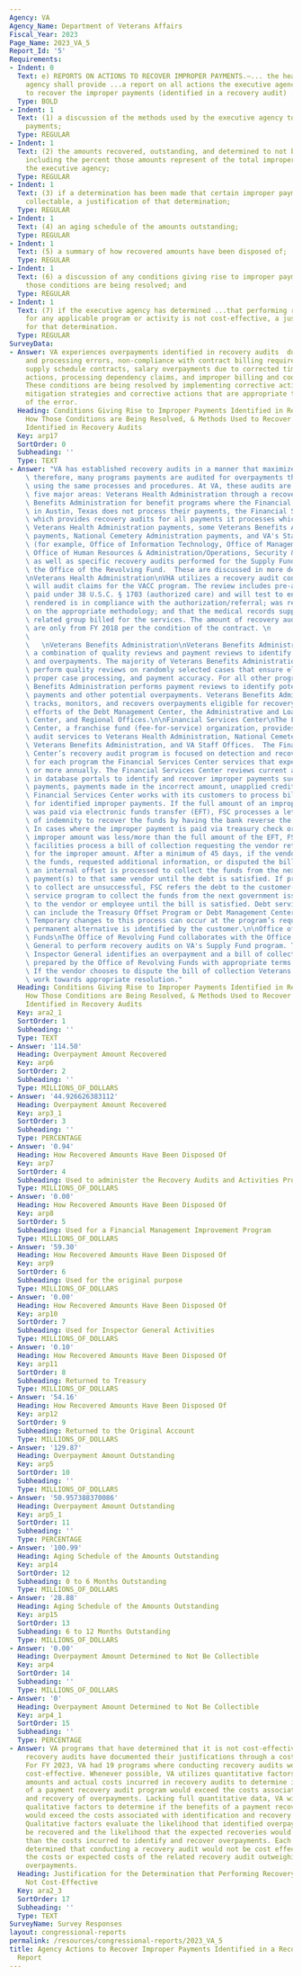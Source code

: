 ```yaml
---
Agency: VA
Agency_Name: Department of Veterans Affairs
Fiscal_Year: 2023
Page_Name: 2023_VA_5
Report_Id: '5'
Requirements:
- Indent: 0
  Text: e) REPORTS ON ACTIONS TO RECOVER IMPROPER PAYMENTS.—... the head of the executive
    agency shall provide ...a report on all actions the executive agency is taking
    to recover the improper payments (identified in a recovery audit) ..including—
  Type: BOLD
- Indent: 1
  Text: (1) a discussion of the methods used by the executive agency to recover improper
    payments;
  Type: REGULAR
- Indent: 1
  Text: (2) the amounts recovered, outstanding, and determined to not be collectable,
    including the percent those amounts represent of the total improper payments of
    the executive agency;
  Type: REGULAR
- Indent: 1
  Text: (3) if a determination has been made that certain improper payments are not
    collectable, a justification of that determination;
  Type: REGULAR
- Indent: 1
  Text: (4) an aging schedule of the amounts outstanding;
  Type: REGULAR
- Indent: 1
  Text: (5) a summary of how recovered amounts have been disposed of;
  Type: REGULAR
- Indent: 1
  Text: (6) a discussion of any conditions giving rise to improper payments and how
    those conditions are being resolved; and
  Type: REGULAR
- Indent: 1
  Text: (7) if the executive agency has determined ...that performing recovery audits
    for any applicable program or activity is not cost-effective, a justification
    for that determination.
  Type: REGULAR
SurveyData:
- Answer: VA experiences overpayments identified in recovery audits  due to administrative
    and processing errors, non-compliance with contract billing requirements on federal
    supply schedule contracts, salary overpayments due to corrected timecards or personnel
    actions, processing dependency claims, and improper billing and coding errors.
    These conditions are being resolved by implementing corrective actions utilizing
    mitigation strategies and corrective actions that are appropriate to the severity
    of the error.
  Heading: Conditions Giving Rise to Improper Payments Identified in Recovery Audits,
    How Those Conditions are Being Resolved, & Methods Used to Recover Improper Payments
    Identified in Recovery Audits
  Key: arp17
  SortOrder: 0
  Subheading: ''
  Type: TEXT
- Answer: "VA has established recovery audits in a manner that maximizes efficiency;\
    \ therefore, many programs payments are audited for overpayments that can be recovered\
    \ using the same processes and procedures. At VA, these audits are performed in\
    \ five major areas: Veterans Health Administration through a recovery audit, Veterans\
    \ Benefits Administration for benefit programs where the Financial Services Center\
    \ in Austin, Texas does not process their payments, the Financial Services Center\
    \ which provides recovery audits for all payments it processes which includes\
    \ Veterans Health Administration payments, some Veterans Benefits Administration\
    \ payments, National Cemetery Administration payments, and VA's Staff Offices\
    \ (for example, Office of Information Technology, Office of Management, and the\
    \ Office of Human Resources & Administration/Operations, Security & Preparedness),\
    \ as well as specific recovery audits performed for the Supply Fund payments in\
    \ the Office of the Revolving Fund.  These are discussed in more detail below.\n\
    \nVeterans Health Administration\nVHA utilizes a recovery audit contract, which\
    \ will audit claims for the VACC program. The review includes pre-authorized claims\
    \ paid under 38 U.S.C. § 1703 (authorized care) and will test to ensure the care\
    \ rendered is in compliance with the authorization/referral; was reimbursed based\
    \ on the appropriate methodology; and that the medical records support the diagnostic\
    \ related group billed for the services. The amount of recovery audits being reported\
    \ are only from FY 2018 per the condition of the contract. \n                \
    \                                                                            \
    \   \nVeterans Benefits Administration\nVeterans Benefits Administration uses\
    \ a combination of quality reviews and payment reviews to identify possible duplicates\
    \ and overpayments. The majority of Veterans Benefits Administration programs\
    \ perform quality reviews on randomly selected cases that ensure eligibility determinations,\
    \ proper case processing, and payment accuracy. For all other programs, Veterans\
    \ Benefits Administration performs payment reviews to identify potential duplicate\
    \ payments and other potential overpayments. Veterans Benefits Administration\
    \ tracks, monitors, and recovers overpayments eligible for recovery through combined\
    \ efforts of the Debt Management Center, the Administrative and Loan Accounting\
    \ Center, and Regional Offices.\n\nFinancial Services Center\nThe Financial Services\
    \ Center, a franchise fund (fee-for-service) organization, provides required recovery\
    \ audit services to Veterans Health Administration, National Cemetery Administration,\
    \ Veterans Benefits Administration, and VA Staff Offices.  The Financial Services\
    \ Center’s recovery audit program is focused on detection and recovery of overpayments\
    \ for each program the Financial Services Center services that expends $1 million\
    \ or more annually. The Financial Services Center reviews current and past payments\
    \ in database portals to identify and recover improper payments such as duplicate\
    \ payments, payments made in the incorrect amount, unapplied credits, etc. The\
    \ Financial Services Center works with its customers to process bills of collection\
    \ for identified improper payments. If the full amount of an improper payment\
    \ was paid via electronic funds transfer (EFT), FSC processes a letter of reversal/letter\
    \ of indemnity to recover the funds by having the bank reverse the erroneous transaction.\
    \ In cases where the improper payment is paid via treasury check or where the\
    \ improper amount was less/more than the full amount of the EFT, FSC or VA medical\
    \ facilities process a bill of collection requesting the vendor return the funds\
    \ for the improper amount. After a minimum of 45 days, if the vendor has not returned\
    \ the funds, requested additional information, or disputed the bill of collection,\
    \ an internal offset is processed to collect the funds from the next FSC-issued\
    \ payment(s) to that same vendor until the debt is satisfied. If previous attempts\
    \ to collect are unsuccessful, FSC refers the debt to the customer-preferred debt\
    \ service program to collect the funds from the next government issued payment(s)\
    \ to the vendor or employee until the bill is satisfied. Debt service programs\
    \ can include the Treasury Offset Program or Debt Management Center cross servicing.\
    \ Temporary changes to this process can occur at the program’s request until a\
    \ permanent alternative is identified by the customer.\n\nOffice of Revolving\
    \ Funds\nThe Office of Revolving Fund collaborates with the Office of Inspector\
    \ General to perform recovery audits on VA's Supply Fund program. The Office of\
    \ Inspector General identifies an overpayment and a bill of collection is then\
    \ prepared by the Office of Revolving Funds with appropriate terms of collection.\
    \ If the vendor chooses to dispute the bill of collection Veterans Affairs will\
    \ work towards appropriate resolution."
  Heading: Conditions Giving Rise to Improper Payments Identified in Recovery Audits,
    How Those Conditions are Being Resolved, & Methods Used to Recover Improper Payments
    Identified in Recovery Audits
  Key: ara2_1
  SortOrder: 1
  Subheading: ''
  Type: TEXT
- Answer: '114.50'
  Heading: Overpayment Amount Recovered
  Key: arp6
  SortOrder: 2
  Subheading: ''
  Type: MILLIONS_OF_DOLLARS
- Answer: '44.926626383112'
  Heading: Overpayment Amount Recovered
  Key: arp3_1
  SortOrder: 3
  Subheading: ''
  Type: PERCENTAGE
- Answer: '0.94'
  Heading: How Recovered Amounts Have Been Disposed Of
  Key: arp7
  SortOrder: 4
  Subheading: Used to administer the Recovery Audits and Activities Program
  Type: MILLIONS_OF_DOLLARS
- Answer: '0.00'
  Heading: How Recovered Amounts Have Been Disposed Of
  Key: arp8
  SortOrder: 5
  Subheading: Used for a Financial Management Improvement Program
  Type: MILLIONS_OF_DOLLARS
- Answer: '59.30'
  Heading: How Recovered Amounts Have Been Disposed Of
  Key: arp9
  SortOrder: 6
  Subheading: Used for the original purpose
  Type: MILLIONS_OF_DOLLARS
- Answer: '0.00'
  Heading: How Recovered Amounts Have Been Disposed Of
  Key: arp10
  SortOrder: 7
  Subheading: Used for Inspector General Activities
  Type: MILLIONS_OF_DOLLARS
- Answer: '0.10'
  Heading: How Recovered Amounts Have Been Disposed Of
  Key: arp11
  SortOrder: 8
  Subheading: Returned to Treasury
  Type: MILLIONS_OF_DOLLARS
- Answer: '54.16'
  Heading: How Recovered Amounts Have Been Disposed Of
  Key: arp12
  SortOrder: 9
  Subheading: Returned to the Original Account
  Type: MILLIONS_OF_DOLLARS
- Answer: '129.87'
  Heading: Overpayment Amount Outstanding
  Key: arp5
  SortOrder: 10
  Subheading: ''
  Type: MILLIONS_OF_DOLLARS
- Answer: '50.957388370086'
  Heading: Overpayment Amount Outstanding
  Key: arp5_1
  SortOrder: 11
  Subheading: ''
  Type: PERCENTAGE
- Answer: '100.99'
  Heading: Aging Schedule of the Amounts Outstanding
  Key: arp14
  SortOrder: 12
  Subheading: 0 to 6 Months Outstanding
  Type: MILLIONS_OF_DOLLARS
- Answer: '28.88'
  Heading: Aging Schedule of the Amounts Outstanding
  Key: arp15
  SortOrder: 13
  Subheading: 6 to 12 Months Outstanding
  Type: MILLIONS_OF_DOLLARS
- Answer: '0.00'
  Heading: Overpayment Amount Determined to Not Be Collectible
  Key: arp4
  SortOrder: 14
  Subheading: ''
  Type: MILLIONS_OF_DOLLARS
- Answer: '0'
  Heading: Overpayment Amount Determined to Not Be Collectible
  Key: arp4_1
  SortOrder: 15
  Subheading: ''
  Type: PERCENTAGE
- Answer: VA programs that have determined that it is not cost-effective to conduct
    recovery audits have documented their justifications through a cost benefit analysis.
    For FY 2023, VA had 19 programs where conducting recovery audits would not be
    cost-effective. Whenever possible, VA utilizes quantitative factors, such as recovery
    amounts and actual costs incurred in recovery audits to determine if the benefits
    of a payment recovery audit program would exceed the costs associated with identification
    and recovery of overpayments. Lacking full quantitative data, VA will also utilize
    qualitative factors to determine if the benefits of a payment recovery audit program
    would exceed the costs associated with identification and recovery of overpayments.
    Qualitative factors evaluate the likelihood that identified overpayments would
    be recovered and the likelihood that the expected recoveries would be greater
    than the costs incurred to identify and recover overpayments. Each of the 19 programs
    determined that conducting a recovery audit would not be cost effective due to
    the costs or expected costs of the related recovery audit outweighing the collectable
    overpayments.
  Heading: Justification for the Determination that Performing Recovery Audits are
    Not Cost-Effective
  Key: ara2_3
  SortOrder: 17
  Subheading: ''
  Type: TEXT
SurveyName: Survey Responses
layout: congressional-reports
permalink: /resources/congressional-reports/2023_VA_5
title: Agency Actions to Recover Improper Payments Identified in a Recovery Audit
  Report
---
```

